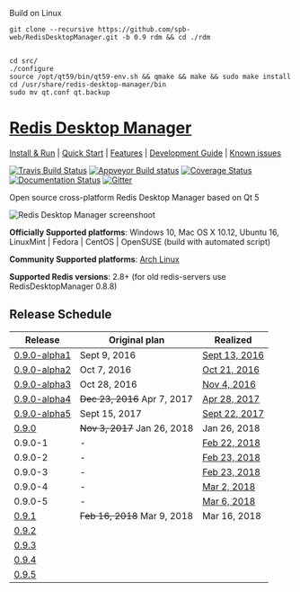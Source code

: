 Build on Linux
```
git clone --recursive https://github.com/spb-web/RedisDesktopManager.git -b 0.9 rdm && cd ./rdm


cd src/
./configure
source /opt/qt59/bin/qt59-env.sh && qmake && make && sudo make install
cd /usr/share/redis-desktop-manager/bin
sudo mv qt.conf qt.backup
```


# [Redis Desktop Manager](http://redisdesktop.com "Redis Desktop Manager Offical Site")

[Install & Run](http://docs.redisdesktop.com/en/latest/install/) | 
[Quick Start](http://docs.redisdesktop.com/en/latest/quick-start/) |
[Features](http://docs.redisdesktop.com/en/latest/features/) |
[Development Guide](http://docs.redisdesktop.com/en/latest/development/) |
[Known issues](http://docs.redisdesktop.com/en/latest/known-issues/)

[![Travis Build Status](https://travis-ci.org/uglide/RedisDesktopManager.svg?branch=0.9)](https://travis-ci.org/uglide/RedisDesktopManager) 
[![Appveyor Build status](https://ci.appveyor.com/api/projects/status/91mj2ge0lxjf693c/branch/0.9?svg=true)](https://ci.appveyor.com/project/uglide/redisdesktopmanager/branch/0.9)
[![Coverage Status](https://coveralls.io/repos/uglide/RedisDesktopManager/badge.svg?branch=0.9)](https://coveralls.io/r/uglide/RedisDesktopManager?branch=0.9)
[![Documentation Status](https://readthedocs.org/projects/redisdesktopmanager/badge/?version=latest)](http://docs.redisdesktop.com/en/latest/?badge=latest)
[![Gitter](https://badges.gitter.im/Join%20Chat.svg)](https://gitter.im/uglide/RedisDesktopManager)

Open source cross-platform Redis Desktop Manager based on Qt 5

![Redis Desktop Manager screenshoot](http://redisdesktop.com/static/img/features/all.png?v2)

**Officially Supported platforms**: Windows 10, Mac OS X 10.12, Ubuntu 16, LinuxMint | Fedora | CentOS | OpenSUSE (build with automated script)

**Community Supported platforms**: [Arch Linux](https://aur.archlinux.org/packages/redis-desktop-manager/)

**Supported Redis versions**: 2.8+ (for old redis-servers use RedisDesktopManager 0.8.8)

## Release Schedule
| Release | Original plan | Realized |
| ------- | ------------- | -------- |
| [0.9.0-alpha1](https://github.com/uglide/RedisDesktopManager/milestone/8) | Sept 9, 2016 | [Sept 13, 2016](https://github.com/uglide/RedisDesktopManager/releases/tag/0.9.0-alpha1) |
| [0.9.0-alpha2](https://github.com/uglide/RedisDesktopManager/milestone/8) | Oct 7, 2016 | [Oct 21, 2016](https://github.com/uglide/RedisDesktopManager/releases/tag/0.9.0-alpha2) |
| [0.9.0-alpha3](https://github.com/uglide/RedisDesktopManager/milestone/27) | Oct 28, 2016 | [Nov 4, 2016](https://github.com/uglide/RedisDesktopManager/releases/tag/0.9.0-alpha3) |
| [0.9.0-alpha4](https://github.com/uglide/RedisDesktopManager/milestone/30) | ~~Dec 23, 2016~~ Apr 7, 2017 | [Apr 28, 2017](https://github.com/uglide/RedisDesktopManager/releases/tag/0.9.0-alpha4) |
| [0.9.0-alpha5](https://github.com/uglide/RedisDesktopManager/milestone/31) | Sept 15, 2017  | [Sept 22, 2017](https://github.com/uglide/RedisDesktopManager/releases/tag/0.9.0-alpha5) |
| [0.9.0](https://github.com/uglide/RedisDesktopManager/milestone/29) | ~~Nov 3, 2017~~ Jan 26, 2018 | Jan 26, 2018 |
| 0.9.0-1 | - | [Feb 22, 2018](https://github.com/uglide/RedisDesktopManager/releases/tag/0.9.0-1) |
| 0.9.0-2 | - | [Feb 23, 2018](https://github.com/uglide/RedisDesktopManager/releases/tag/0.9.0-2) |
| 0.9.0-3 | - | [Feb 23, 2018](https://github.com/uglide/RedisDesktopManager/releases/tag/0.9.0-3) |
| 0.9.0-4 | - | [Mar 2, 2018](https://github.com/uglide/RedisDesktopManager/releases/tag/0.9.0-4) |
| 0.9.0-5 | - | [Mar 6, 2018](https://github.com/uglide/RedisDesktopManager/releases/tag/0.9.0-5) |
| [0.9.1](https://github.com/uglide/RedisDesktopManager/milestone/22) | ~~Feb 16, 2018~~ Mar 9, 2018 | Mar 16, 2018 |
| [0.9.2](https://github.com/uglide/RedisDesktopManager/milestone/32) |  |  |
| [0.9.3](https://github.com/uglide/RedisDesktopManager/milestone/34) |  |  |
| [0.9.4](https://github.com/uglide/RedisDesktopManager/milestone/33) |  |  |
| [0.9.5](https://github.com/uglide/RedisDesktopManager/milestone/35) |  |  |

